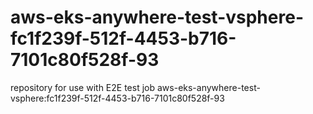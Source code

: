 # aws-eks-anywhere-test-vsphere-fc1f239f-512f-4453-b716-7101c80f528f-93
repository for use with E2E test job aws-eks-anywhere-test-vsphere:fc1f239f-512f-4453-b716-7101c80f528f-93
